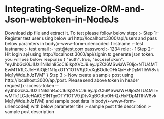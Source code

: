 # Integrating-Sequelize-ORM-and-Json-webtoken-in-NodeJs
Download zip file and extract it. To test please follow below steps :-    Step 1:- Register test user using below url   http://localhost:3000/api/users and pass below paramters in body(x-www-form-urlencoded)  firstname :- test lastname :- test email :- test@test.com password :- 1234 role :- 1   Step 2:- Hit login api using http://localhost:3000/api/signin to generate json token. you will see below response   {     "auth": true,     "accessToken": "eyJhbGciOiJIUzI1NiIsInR5cCI6IkpXVCJ9.eyJpZCI6MSwiaWF0IjoxNTU4MTEwMTk1LCJleHAiOjE1NTgxOTY1OTV9.jDtvXgBOdtoOHrQxHxFDpMTlhW8vkMq1yWde_hJz1VM" }  Step 3 :- Now create a sample post using http://localhost:3000/api/post. Please send above token in header request(x-access-token -- eyJhbGciOiJIUzI1NiIsInR5cCI6IkpXVCJ9.eyJpZCI6MSwiaWF0IjoxNTU4MTEwMTk1LCJleHAiOjE1NTgxOTY1OTV9.jDtvXgBOdtoOHrQxHxFDpMTlhW8vkMq1yWde_hJz1VM) and sample post data in body(x-www-form-urlencoded) with below parameter  title :- sample post title description :- sample post description
